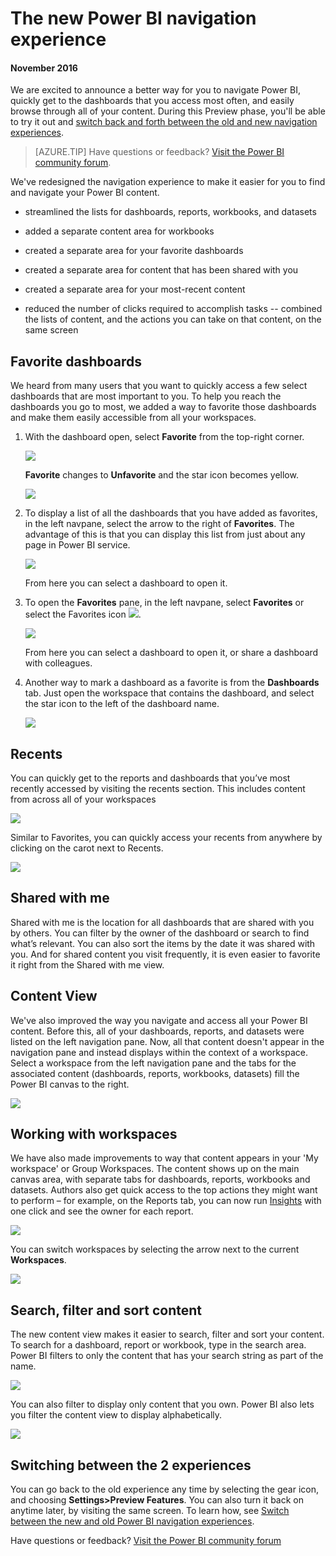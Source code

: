 <properties
   pageTitle="The new Power BI navigation experience"
   description="Overview of the new Power BI navigation experience"
   services="powerbi"
   documentationCenter=""
   authors="mihart"
   manager="mblythe"
   backup=""
   editor=""
   tags=""
   qualityFocus="no"
   qualityDate=""/>

<tags
   ms.service="powerbi"
   ms.devlang="NA"
   ms.topic="article"
   ms.tgt_pltfrm="NA"
   ms.workload="powerbi"
   ms.date="04/04/2017"
   ms.author="mihart"/>

# The new Power BI navigation experience

####    November 2016

We are excited to announce a better way for you to navigate Power BI, quickly get to the dashboards that you access most often, and easily browse through all of your content. During this Preview phase, you'll be able to try it out and [switch back and forth between the old and new navigation experiences](powerbi-service-preview-features.md).

>[AZURE.TIP] Have questions or feedback? [Visit the Power BI community forum](http://community.powerbi.com/t5/Navigation-Preview-Forum/bd-p/NavigationPreview).

We've redesigned the navigation experience to make it easier for you to find and navigate your Power BI content.

-  streamlined the lists for dashboards, reports, workbooks, and datasets

-  added a separate content area for workbooks

-  created a separate area for your favorite dashboards

-  created a separate area for content that has been shared with you

-  created a separate area for your most-recent content

-   reduced the number of clicks required to accomplish tasks -- combined the lists of content, and the actions you can take on that content, on the same screen

##  Favorite dashboards

We heard from many users that you want to quickly access a few select dashboards that are most important to you. To help you reach the dashboards you go to most, we added a way to favorite those dashboards and make them easily accessible from all your workspaces.

1.  With the dashboard open, select **Favorite** from the top-right corner.

    ![](media/powerbi-service-the-new-power-bi-experience/powerbi-dashboard-favorite.png)

    **Favorite** changes to **Unfavorite** and the star icon becomes yellow.

    ![](media/powerbi-service-the-new-power-bi-experience/power-bi-unfavorite2.png)

2. To display a list of all the dashboards that you have added as favorites, in the left navpane, select the arrow to the right of **Favorites**. The advantage of this is that you can display this list from just about any page in Power BI service.

    ![](media/powerbi-service-the-new-power-bi-experience/power-bi-show-favoritesnew.png)

    From here you can select a dashboard to open it.

2.  To open the **Favorites** pane, in the left navpane, select **Favorites** or select the Favorites icon ![](media/powerbi-service-the-new-power-bi-experience/powerbi-star-icon.png).

    ![](media/powerbi-service-the-new-power-bi-experience/power-bi-favorites-pane.png)

    From here you can select a dashboard to open it, or share a dashboard with colleagues.

3.  Another way to mark a dashboard as a favorite is from the **Dashboards** tab.  Just open the workspace that contains the dashboard, and select the star icon to the left of the dashboard name.

    ![](media/powerbi-service-the-new-power-bi-experience/power-bi-favorite-dashboard.png)


##  Recents
You can quickly get to the reports and dashboards that you’ve most recently accessed by visiting the recents section. This includes content from across all of your workspaces

  ![](media/powerbi-service-the-new-power-bi-experience/power-bi-recentnew.png)

Similar to Favorites, you can quickly access your recents from anywhere by clicking on the carot next to Recents.

  ![](media/powerbi-service-the-new-power-bi-experience/power-bi-recent2.png)

##  Shared with me
Shared with me is the location for all dashboards that are shared with you by others.  You can filter by the owner of the dashboard or search to find what’s relevant. You can also sort the items by the date it was shared with you.  And for shared content you visit frequently, it is even easier to favorite it right from the Shared with me view.

##  Content View

We've also improved the way you navigate and access all your Power BI content. Before this, all of your dashboards, reports, and datasets were listed on the left navigation pane. Now, all that content doesn't appear in the navigation pane and instead displays within the context of a workspace. Select a workspace from the left navigation pane and the tabs for the associated content (dashboards, reports, workbooks, datasets) fill the Power BI canvas to the right.

![](media/powerbi-service-the-new-power-bi-experience/power-bi-dashboards-tab.png)

## Working with workspaces

We have also made improvements to way that content appears in your 'My workspace' or Group Workspaces. The content shows up on the main canvas area, with separate tabs for dashboards, reports, workbooks and datasets. Authors also get quick access to the top actions they might want to perform – for example, on the Reports tab, you can now run [Insights](powerbi-service-auto-insights.md) with one click and see the owner for each report.

![](media/powerbi-service-the-new-power-bi-experience/power-bi-reports-tab.png)

You can switch workspaces by selecting the arrow next to the current **Workspaces**.

![](media/powerbi-service-the-new-power-bi-experience/power-bi-select-group.png)

##  Search, filter and sort content
The new content view makes it easier to search, filter and sort your content. To search for a dashboard, report or workbook, type in the search area. Power BI filters to only the content that has your search string as part of the name.

![](media/powerbi-service-the-new-power-bi-experience/power-bi-search-sort.png)

You can also filter to display only content that you own.  Power BI also lets you filter the content view to display alphabetically.

![](media/powerbi-service-the-new-power-bi-experience/power-bi-sort.png)

##  Switching between the 2 experiences
You can go back to the old experience any time by selecting the gear icon, and choosing **Settings>Preview Features**. You can also turn it back on anytime later, by visiting the same screen.
To learn how, see [Switch between the new and old Power BI navigation experiences](powerbi-service-preview-features.md).

Have questions or feedback? [Visit the Power BI community forum](http://community.powerbi.com/t5/Navigation-Preview-Forum/bd-p/NavigationPreview)
